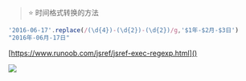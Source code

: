 > :star: 时间格式转换的方法

```javaScript
'2016-06-17'.replace(/(\d{4})-(\d{2})-(\d{2})/g,'$1年-$2月-$3日')
"2016年-06月-17日"
```

[https://www.runoob.com/jsref/jsref-exec-regexp.html]()

![](https://user-gold-cdn.xitu.io/2020/4/30/171ca381f1cf9faa?w=864&h=356&f=png&s=26203)
